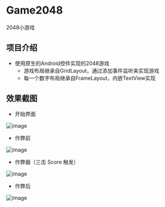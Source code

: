 # Game2048
2048小游戏
## 项目介绍  
- 使用原生的Android控件实现的2048游戏
  - 游戏布局继承自GridLayout，通过添加事件监听来实现游戏
  - 每一个数字布局继承自FrameLayout，内嵌TextView实现  


## 效果截图
- 开始界面  

![image](https://github.com/zcjxz/Game2048/blob/master/%E6%88%AA%E5%9B%BE/%E5%BC%80%E5%A7%8B%E7%95%8C%E9%9D%A2.png)  

- 作弊前  

![image](https://github.com/zcjxz/Game2048/blob/master/%E6%88%AA%E5%9B%BE/%E4%BD%9C%E5%BC%8A%E5%89%8D.png)

- 作弊器（三击 Score 触发）

![image](https://github.com/zcjxz/Game2048/blob/master/%E6%88%AA%E5%9B%BE/%E4%BD%9C%E5%BC%8A%E5%99%A8.png)

- 作弊后

![image](https://github.com/zcjxz/Game2048/blob/master/%E6%88%AA%E5%9B%BE/%E4%BD%9C%E5%BC%8A%E5%90%8E.png)
